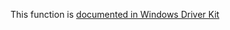This function is [documented in Windows Driver Kit](https://learn.microsoft.com/en-us/windows-hardware/drivers/ddi/wdm/nf-wdm-rtlarebitsset)
